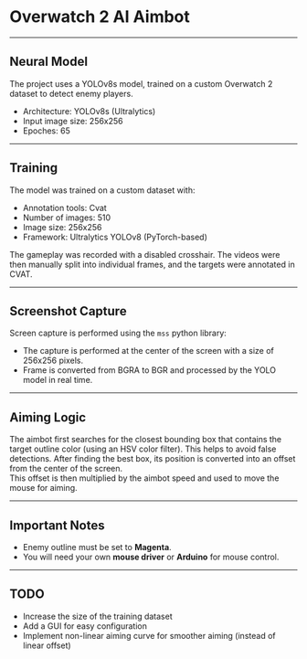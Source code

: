# Overwatch 2 AI Aimbot
---
## Neural Model

The project uses a YOLOv8s model, trained on a custom Overwatch 2 dataset to detect enemy players.

- Architecture: YOLOv8s (Ultralytics)
- Input image size: 256x256
- Epoches: 65

---
## Training

The model was trained on a custom dataset with:

- Annotation tools: Cvat
- Number of images: 510
- Image size: 256x256
- Framework: Ultralytics YOLOv8 (PyTorch-based)

The gameplay was recorded with a disabled crosshair.
The videos were then manually split into individual frames, and the targets were annotated in CVAT.

---
## Screenshot Capture

Screen capture is performed using the `mss` python library:

- The capture is performed at the center of the screen with a size of 256x256 pixels.
- Frame is converted from BGRA to BGR and processed by the YOLO model in real time.

---
## Aiming Logic

The aimbot first searches for the closest bounding box that contains the target outline color (using an HSV color filter). This helps to avoid false detections.
After finding the best box, its position is converted into an offset from the center of the screen.  
This offset is then multiplied by the aimbot speed and used to move the mouse for aiming.

---
## Important Notes

- Enemy outline must be set to **Magenta**.
- You will need your own **mouse driver** or **Arduino** for mouse control.

---
## TODO

- Increase the size of the training dataset
- Add a GUI for easy configuration
- Implement non-linear aiming curve for smoother aiming (instead of linear offset)
